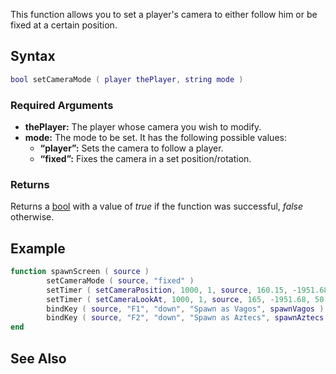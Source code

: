 This function allows you to set a player's camera to either follow him or be fixed at a certain position.

Syntax
------

``` lua
bool setCameraMode ( player thePlayer, string mode )
```

### Required Arguments

-   **thePlayer:** The player whose camera you wish to modify.
-   **mode:** The mode to be set. It has the following possible values:
    -   **“player”:** Sets the camera to follow a player.
    -   **“fixed”:** Fixes the camera in a set position/rotation.

### Returns

Returns a [bool](/docs/bool.md "wikilink") with a value of *true* if the function was successful, *false* otherwise.

Example
-------

``` lua
function spawnScreen ( source )
        setCameraMode ( source, "fixed" )                                     -- Make the camera fixed (instead of following the player)
        setTimer ( setCameraPosition, 1000, 1, source, 160.15, -1951.68, 50 ) -- Set the coordinates of the camera
        setTimer ( setCameraLookAt, 1000, 1, source, 165, -1951.68, 50 )      -- Make the camera look at specified coordinates
        bindKey ( source, "F1", "down", "Spawn as Vagos", spawnVagos )        -- Bind spawn key (function spawnVagos is not given here)
        bindKey ( source, "F2", "down", "Spawn as Aztecs", spawnAztecs )      -- Bind spawn key (function spawnAztecs is not given here)
end
```

See Also
--------
